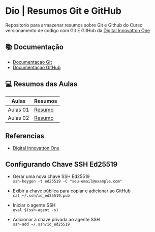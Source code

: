 # Dio | Resumos Git e GitHub

Repositorio para armazenar resumos sobre Git e Github do Curso versionamento de codigo com Git E GitHub da [Digital Innovatton One][def]


## 📚 Documentação

- [Documentaçao Git]()
- [Documentaçao GitHub]()

## 💻 Resumos das Aulas

|Aulas | Resumos |
|------|---------|
| Aulas 01| [Resumo]()|
| Aulas 02| [Resumo]()|


## Referencias
- [Digital Innovatton One][def]


## Configurando Chave SSH Ed25519

- Gerar uma nova chave SSH Ed25519  
  `ssh-keygen -t ed25519 -C "seu-email@example.com"`

- Exibir a chave pública para copiar e adicionar ao GitHub  
  `cat ~/.ssh/id_ed25519.pub`

- Iniciar o agente SSH  
  `eval $(ssh-agent -s)`

- Adicionar a chave privada ao agente SSH  
  `ssh-add ~/.ssh/id_ed25519`

[def]: https://www.dio.me/
